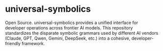 # universal-symbolics
Open Source. universal-symbolics provides a unified interface for developer operations across frontier AI models. This repository standardizes the disparate symbolic grammars used by different AI vendors (Claude, GPT, Qwen, Gemini, DeepSeek, etc.) into a cohesive, developer-friendly framework.
